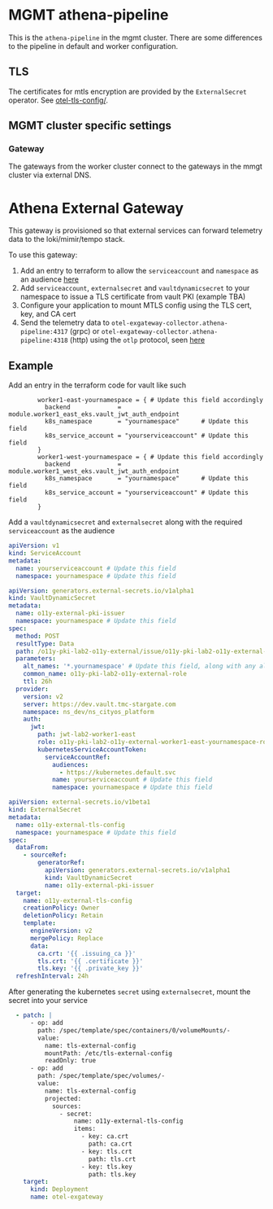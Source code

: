 # MGMT athena-pipeline

This is the `athena-pipeline` in the mgmt cluster.
There are some differences to the pipeline in default and worker configuration.

## TLS
The certificates for mtls encryption are provided by the `ExternalSecret` operator.
See [otel-tls-config/](otel-tls-config).

## MGMT cluster specific settings

### Gateway
The gateways from the worker cluster connect to the gateways in the mmgt cluster via external DNS.

# Athena External Gateway

This gateway is provisioned so that external services can forward telemetry data to the loki/mimir/tempo stack.

To use this gateway:

1. Add an entry to terraform to allow the `serviceaccount` and `namespace` as an audience [here](https://github.com/wp-wcm/city/blob/main/infrastructure/terraform/environments/lab2/base/vault-o11y-pki.tf#L114)
2. Add `serviceaccount`, `externalsecret` and `vaultdynamicsecret` to your namespace to issue a TLS certificate from vault PKI (example TBA)
3. Configure your application to mount MTLS config using the TLS cert, key, and CA cert
4. Send the telemetry data to `otel-exgateway-collector.athena-pipeline:4317` (grpc) or `otel-exgateway-collector.athena-pipeline:4318` (http) using the `otlp` protocol, seen [here](https://opentelemetry.io/docs/specs/otlp/)

## Example

Add an entry in the terraform code for vault like such

```hcl
        worker1-east-yournamespace = { # Update this field accordingly
          backend             = module.worker1_east_eks.vault_jwt_auth_endpoint
          k8s_namespace       = "yournamespace"      # Update this field
          k8s_service_account = "yourserviceaccount" # Update this field
        }
        worker1-west-yournamespace = { # Update this field accordingly
          backend             = module.worker1_west_eks.vault_jwt_auth_endpoint
          k8s_namespace       = "yournamespace"      # Update this field
          k8s_service_account = "yourserviceaccount" # Update this field
        }
```

Add a `vaultdynamicsecret` and `externalsecret` along with the required `serviceaccount` as the audience

```yaml
apiVersion: v1
kind: ServiceAccount
metadata:
  name: yourserviceaccount # Update this field
  namespace: yournamespace # Update this field
```

```yaml
apiVersion: generators.external-secrets.io/v1alpha1
kind: VaultDynamicSecret
metadata:
  name: o11y-external-pki-issuer
  namespace: yournamespace # Update this field
spec:
  method: POST
  resultType: Data
  path: /o11y-pki-lab2-o11y-external/issue/o11y-pki-lab2-o11y-external-role
  parameters:
    alt_names: '*.yournamespace' # Update this field, along with any alternate domain names of your choice
    common_name: o11y-pki-lab2-o11y-external-role
    ttl: 26h
  provider:
    version: v2
    server: https://dev.vault.tmc-stargate.com
    namespace: ns_dev/ns_cityos_platform
    auth:
      jwt:
        path: jwt-lab2-worker1-east
        role: o11y-pki-lab2-o11y-external-worker1-east-yournamespace-role # Update accordingly
        kubernetesServiceAccountToken:
          serviceAccountRef:
            audiences:
              - https://kubernetes.default.svc
            name: yourserviceaccount # Update this field
            namespace: yournamespace # Update this field
```

```yaml
apiVersion: external-secrets.io/v1beta1
kind: ExternalSecret
metadata:
  name: o11y-external-tls-config
  namespace: yournamespace # Update this field
spec:
  dataFrom:
    - sourceRef:
        generatorRef:
          apiVersion: generators.external-secrets.io/v1alpha1
          kind: VaultDynamicSecret
          name: o11y-external-pki-issuer
  target:
    name: o11y-external-tls-config
    creationPolicy: Owner
    deletionPolicy: Retain
    template:
      engineVersion: v2
      mergePolicy: Replace
      data:
        ca.crt: '{{ .issuing_ca }}'
        tls.crt: '{{ .certificate }}'
        tls.key: '{{ .private_key }}'
  refreshInterval: 24h
```

After generating the kubernetes `secret` using `externalsecret`, mount the secret into your service

```yaml
  - patch: |
      - op: add
        path: /spec/template/spec/containers/0/volumeMounts/-
        value:
          name: tls-external-config
          mountPath: /etc/tls-external-config
          readOnly: true
      - op: add
        path: /spec/template/spec/volumes/-
        value:
          name: tls-external-config
          projected:
            sources:
              - secret:
                  name: o11y-external-tls-config
                  items:
                    - key: ca.crt
                      path: ca.crt
                    - key: tls.crt
                      path: tls.crt
                    - key: tls.key
                      path: tls.key
    target:
      kind: Deployment
      name: otel-exgateway
```
